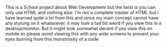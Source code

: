 This is a School project about Web Development
but the twist is you can only use HTML and nothing else.
I'm not a complete master of HTML but i have learned quite a lot from this and since my main concept cannot have any stylung on it whatsoever, it may look a tad bit weird if you view this in a desktop/monitor. 
But it might look somewhat decent if you view this on mobile so please avoid viewing this with any wide screens to prevent your eyes burning from this monstrosity of a code 
